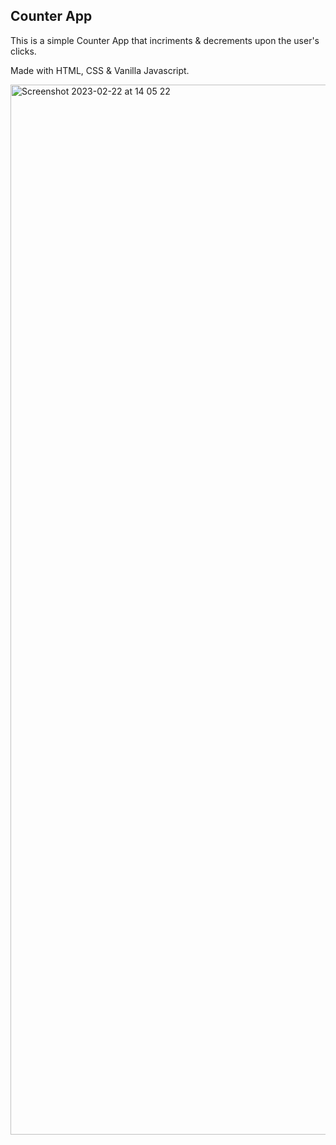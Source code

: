 ## Counter App

This is a simple Counter App that incriments & decrements upon the user's clicks.

Made with HTML, CSS & Vanilla Javascript.

<img width="1680" alt="Screenshot 2023-02-22 at 14 05 22" src="https://user-images.githubusercontent.com/120111293/220644059-aac8f015-0c44-4e76-8361-75f86ff877f7.png">


